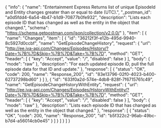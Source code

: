 {
  "info": {
    "name": "Entertainment Express Returns list of unique EpisodeId and Entity changes greater than or equal to date (UTC).",
    "_postman_id": "a0d5fdd4-6a54-4b47-b1d9-70877b0fe932",
    "description": "Lists each episode ID that has changed as well as the entity in the object that changed.",
    "schema": "https://schema.getpostman.com/json/collection/v2.0.0/"
  },
  "item": [
    {
      "name": "Changes",
      "item": [
        {
          "id": "36212f3f-e12b-495d-9940-8c5927d0ccbf",
          "name": "GetEpisodeChangeHistory",
          "request": {
            "url": "http://ee.iva-api.com/Changes/Episodes/History/?Date=%7B%7D&Skip=%7B%7D&Take=%7B%7D",
            "method": "GET",
            "header": [
              {
                "key": "Accept",
                "value": "*/*",
                "disabled": false
              }
            ],
            "body": {
              "mode": "raw"
            },
            "description": "For each updated episode ID, pull the full episode data for that ID and update."
          },
          "response": [
            {
              "status": "OK",
              "code": 200,
              "name": "Response_200",
              "id": "83e13796-02f0-4023-b400-62737298bd60"
            }
          ]
        },
        {
          "id": "633f0a2d-574e-4db8-828f-7f6715761c49",
          "name": "GetEpisodeChangeHistoryWithEntity",
          "request": {
            "url": "http://ee.iva-api.com/Changes/Episodes/HistoryWithEntity/?Date=%7B%7D&Skip=%7B%7D&Take=%7B%7D",
            "method": "GET",
            "header": [
              {
                "key": "Accept",
                "value": "*/*",
                "disabled": false
              }
            ],
            "body": {
              "mode": "raw"
            },
            "description": "Lists each episode ID that has changed as well as the entity in the object that changed."
          },
          "response": [
            {
              "status": "OK",
              "code": 200,
              "name": "Response_200",
              "id": "b5f322c2-96ab-49bc-b7d4-a56014cb0e45"
            }
          ]
        }
      ]
    }
  ]
}